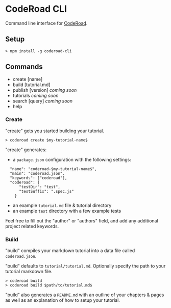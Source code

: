 # CodeRoad CLI
Command line interface for [CodeRoad](http://coderoad.github.io).

## Setup

```
> npm install -g coderoad-cli
```

## Commands
- create [name]
- build [tutorial.md]
- publish [version]   _coming soon_
- tutorials           _coming soon_
- search [query]      _coming soon_
- help

### Create

"create" gets you started building your tutorial.

```
> coderoad create $my-tutorial-name$
```

"create" generates:

* a `package.json` configuration with the following settings:

```
  "name": "coderoad-$my-tutorial-name$",
  "main": "coderoad.json",
  "keywords": ["coderoad"],
  "coderoad": {
      "testDir": "test",
      "testSuffix": ".spec.js"
    }
```

* an example `tutorial.md` file & tutorial directory
* an example `test` directory with a few example tests

Feel free to fill out the "author" or "authors" field, and add any additional
project related keywords.

### Build

"build" compiles your markdown tutorial into a data file called `coderoad.json`.

"build" defaults to `tutorial/tutorial.md`. Optionally specify the path to your tutorial markdown file.

```
> coderoad build
> coderoad build $path/to/tutorial.md$
```

"build" also generates a `README.md` with an outline of your chapters & pages
as well as an explanation of how to setup your tutorial.

